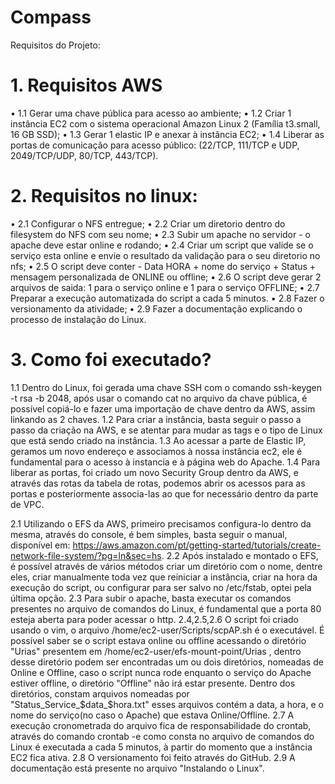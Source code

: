 # Compass

Requisitos do Projeto: 

# 1. Requisitos AWS
• 1.1 Gerar uma chave pública para acesso ao ambiente;
• 1.2 Criar 1 instância EC2 com o sistema operacional Amazon Linux 2 (Família t3.small, 16 GB SSD);
• 1.3 Gerar 1 elastic IP e anexar à instância EC2;
• 1.4 Liberar as portas de comunicação para acesso público: (22/TCP, 111/TCP e UDP, 2049/TCP/UDP, 80/TCP, 443/TCP).

# 2. Requisitos no linux:

• 2.1 Configurar o NFS entregue;
• 2.2 Criar um diretorio dentro do filesystem do NFS com seu nome;
• 2.3 Subir um apache no servidor - o apache deve estar online e rodando;
• 2.4 Criar um script que valide se o serviço esta online e envie o resultado da validação para o seu diretorio no nfs;
• 2.5 O script deve conter - Data HORA + nome do serviço + Status + mensagem personalizada de ONLINE ou offline;
• 2.6 O script deve gerar 2 arquivos de saida: 1 para o serviço online e 1 para o serviço OFFLINE;
• 2.7 Preparar a execução automatizada do script a cada 5 minutos.
• 2.8 Fazer o versionamento da atividade;
• 2.9 Fazer a documentação explicando o processo de instalação do Linux.

# 3. Como foi executado?

1.1 Dentro do Linux, foi gerada uma chave SSH com o comando ssh-keygen -t rsa -b 2048, após usar o comando cat no arquivo da chave pública, é possível copiá-lo e fazer uma importação de chave dentro da AWS, assim linkando as 2 chaves.
1.2 Para criar a instância, basta seguir o passo a passo da criação na AWS, e se atentar para mudar as tags e o tipo de Linux que está sendo criado na instância.
1.3 Ao acessar a parte de Elastic IP, geramos um novo endereço e associamos à nossa instância ec2, ele é fundamental para o acesso à instancia e à página web do Apache.
1.4 Para liberar as portas, foi criado um novo Security Group dentro da AWS, e através das rotas da tabela de rotas, podemos abrir os acessos para as portas e posteriormente associa-las ao que for necessário dentro da parte de VPC.

2.1 Utilizando o EFS da AWS, primeiro precisamos configura-lo dentro da mesma, através do console, é bem simples, basta seguir o manual, disponível em: https://aws.amazon.com/pt/getting-started/tutorials/create-network-file-system/?pg=ln&sec=hs.
2.2 Após instalado e montado o EFS, é possível através de vários métodos criar um diretório com o nome, dentre eles, criar manualmente toda vez que reiniciar a instância, criar na hora da execução do script, ou configurar para ser salvo no /etc/fstab, optei pela última opção.
2.3 Para subir o apache, basta executar os comandos presentes no arquivo de comandos do Linux, é fundamental que a porta 80 esteja aberta para poder acessar o http.
2.4,2.5,2.6 O script foi criado usando o vim, o arquivo /home/ec2-user/Scripts/scpAP.sh é o executável. É possível saber se o script estava online ou offline acessando o diretório "Urias" presentem em /home/ec2-user/efs-mount-point/Urias , dentro desse diretório podem ser encontradas um ou dois diretórios, nomeadas de Online e Offline, caso o script nunca rode enquanto o serviço do Apache estiver offline, o diretório "Offline" não irá estar presente. Dentro dos diretórios, constam arquivos nomeadas por "Status_Service_$data_$hora.txt" esses arquivos contém a data, a hora, e o nome do serviço(no caso o Apache) que estava Online/Offline.
2.7 A execução cronometrada do arquivo fica de responsabilidade do crontab, através do comando crontab -e como consta no arquivo de comandos do Linux é executada a cada 5 minutos, à partir do momento que a instância EC2 fica ativa.
2.8 O versionamento foi feito através do GitHub.
2.9 A documentação está presente no arquivo "Instalando o Linux".
